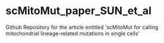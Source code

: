 # scMitoMut_paper_SUN_et_al

Github Repository for the article entitled 'scMitoMut for calling mitochondrial lineage–related mutations in single cells'
